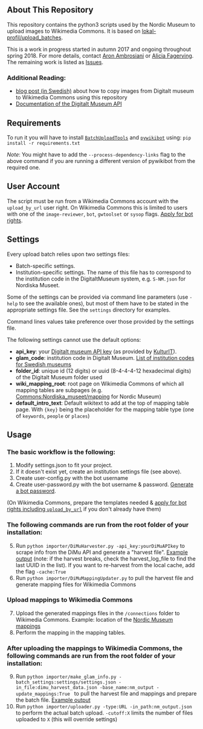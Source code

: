 ## About This Repository
This repository contains the python3 scripts used by the Nordic Museum to upload
images to Wikimedia Commons. It is based on [lokal-profil/upload_batches](https://github.com/lokal-profil/upload_batches).

This is a work in progress started in autumn 2017 and ongoing throughout spring 2018. For more
details, contact [Aron Ambrosiani](https://github.com/Ambrosiani) or [Alicia Fagerving](https://github.com/Vesihiisi). The remaining
work is listed as [Issues](https://github.com/NordicMuseum/Wikimedia-Commons-uploads/issues).

### Additional Reading:
* [blog post (in Swedish)](http://nyamedier.blogg.nordiskamuseet.se/2017/12/att-flytta-bilder-fran-digitalt-museum-till-wikimedia-commons/)
about how to copy images from Digitalt museum to Wikimedia Commons using this
repository
* [Documentation of the Digitalt Museum API](https://github.com/NordicMuseum/DiMu-API-documentation)

## Requirements

To run it you will have to install [`BatchUploadTools`](https://github.com/lokal-profil/BatchUploadTools)
and [`pywikibot`](https://github.com/wikimedia/pywikibot-core) using:
`pip install -r requirements.txt`

*Note*: You might have to add the `--process-dependency-links` flag to the above
command if you are running a different version of pywikibot from the required one.

## User Account

The script must be run from a Wikimedia Commons account with the `upload_by_url` user right.
On Wikimedia Commons this is limited to users with one of the `image-reviewer`,
`bot`, `gwtoolset` or `sysop` flags. [Apply for bot rights](https://commons.wikimedia.org/wiki/Commons:Bots/Requests).

## Settings

Every upload batch relies upon two settings files:
* Batch-specific settings.
* Institution-specific settings. The name of this file has to correspond
to the institution code in the DigitaltMuseum system, e.g. `S-NM.json`
for Nordiska Museet.

Some of the settings can be provided via command line parameters (use `-help` to
see the available ones), but most of them have to be stated in the appropriate
settings file. See the `settings` directory for examples.

Command lines values take preference over those
provided by the settings file.

The following settings cannot use the default options:

* **api_key**: your [Digitalt museum API key](https://dok.digitaltmuseum.org/sv/api)
(as provided by [KulturIT](mailto:support@kulturit.no)).
* **glam_code**: institution code in Digitalt Museum. [List of institution codes for Swedish museums](http://api.dimu.org/api/owners?country=se&api.key=demo)
* **folder_id**: unique id (12 digits) or uuid (8-4-4-4-12 hexadecimal digits)
of the Digitalt Museum folder used
* **wiki_mapping_root**: root page on Wikimedia Commons of which all mapping
tables are subpages (e.g. [Commons:Nordiska_museet/mapping](https://commons.wikimedia.org/wiki/Commons:Nordiska_museet/mapping)
for Nordic Museum)
* **default_intro_text**: Default wikitext to add at the top of mapping table
page. With `{key}` being the placeholder for the mapping table type (one of
`keywords`, `people` or `places`)


## Usage

### The basic workflow is the following:
1. Modify settings.json to fit your project.
2. If it doesn't exist yet, create an institution settings file (see above).
3. Create user-config.py with the bot username
4. Create user-password.py with the bot username & password. [Generate a bot password](https://commons.wikimedia.org/wiki/Special:BotPasswords).

(On Wikimedia Commons, prepare the templates needed & [apply for bot rights including `upload_by_url`](https://commons.wikimedia.org/wiki/Commons:Bots/Requests) if you don't already have them)

### The following commands are run from the root folder of your installation:
5. Run `python importer/DiMuHarvester.py -api_key:yourDiMuAPIkey` to scrape info from the DiMu API and
generate a "harvest file". [Example output](https://github.com/NordicMuseum/Wikimedia-Commons-uploads/blob/master/examples/dimu_harvest_data.json) (note: if the harvest breaks, check the harvest_log_file to find the last UUID in the list). If you want to re-harvest from the local cache, add the flag `-cache:True`
6. Run `python importer/DiMuMappingUpdater.py` to pull the harvest file and
generate mapping files for Wikimedia Commons

### Upload mappings to Wikimedia Commons
7. Upload the generated mappings files in the `/connections` folder to Wikimedia
Commons. Example: location of the [Nordic Museum mappings](https://commons.wikimedia.org/wiki/Special:PrefixIndex/Commons:Nordiska_museet/)
8. Perform the mapping in the mapping tables.

### After uploading the mappings to Wikimedia Commons, the following commands are run from the root folder of your installation:
9. Run `python importer/make_glam_info.py -batch_settings:settings/settings.json -in_file:dimu_harvest_data.json -base_name:nm_output -update_mappings:True `
to pull the harvest file and mappings and prepare the batch file. [Example output](https://github.com/NordicMuseum/Wikimedia-Commons-uploads/blob/master/examples/nm_output.json)
10. Run `python importer/uploader.py -type:URL -in_path:nm_output.json` to
perform the actual batch upload. `-cutoff:X` limits the number of files
uploaded to `X` (this will override settings)
